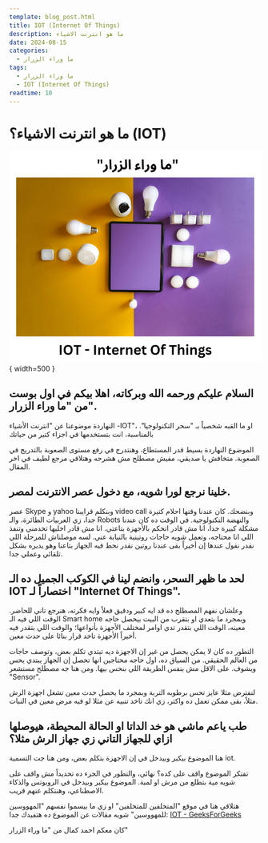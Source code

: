 ```yaml
---
template: blog_post.html
title: IOT (Internet Of Things)
description: ما هو انترنت الاشياء
date: 2024-08-15
categories:
  - ما وراء الزرار
tags:
  - ما وراء الزرار
  - IOT (Internet Of Things)
readtime: 10
---
```


# ما هو انترنت الاشياء؟ (IOT)

![](../assets/imgs/IOT_20240812_151038_0000.png){ width=500 }

## السلام عليكم ورحمه الله وبركاته، اهلا بيكم في اول بوست من "ما وراء الزرار".

النهاردة موضوعنا عن "انترنت الأشياء -IOT"، او ما القبه شخصياً بـ "سحر التكنولوجيا".
بالمناسبة، انت بتستخدمها في اجزاء كتير من حياتك

<p hidden>#more</p> <!-- more -->

الموضوع النهاردة بسيط قدر المستطاع، وهنتدرج في رفع مستوى الصعوبة بالتدريج في الصعوبة.
متخافش يا صديقي، مفيش مصطلح مش هشرحه وهتلاقي مرجع لطيف في اخر المقال.

## خلينا نرجع لورا شويه، مع دخول عصر الانترنت لمصر.

عصر Skype و yahoo وبنكلم قرايبنا video call وبنضحك.
كان عندنا وقتها احلام كتيرة جدا، زي العربيات الطائرة، والـ Robots والنهضة التكنولوجية.
في الوقت ده كان عندنا مشكلة كبيرة جدا، انا مش قادر اتحكم بالأجهزة بتاعتي.
انا مش قادر اخليها تخدمني وتنفذ اللي انا محتاجه، وتعمل شويه حاجات روتينية بالنيابة عني.
لسه موصلناش للمرحلة اللي نقدر نقول عندها إن أخيراً بقى عندنا روتين نقدر نحط فيه الجهاز بتاعنا وهو يديره بشكل تلقائي وعملي جدا.

## لحد ما ظهر السحر، وانضم لينا في الكوكب الجميل ده الـ IOT اختصاراً لـ "Internet Of Things".

وعلشان نفهم المصطلح ده قد ايه كبير ودقيق فعلاً وايه فكرته، هنرجع تاني للحاضر.
الوقت اللي فيه الـ Smart home وبمجرد ما بتعدي او بتقرب من البيت بيحصل حاجه معينه،
الوقت اللي بتقدر تدي اوامر لمختلف الأجهزة بأنواعها؛
والوقت اللي بتقدر فيه أخيراً الأجهزة تاخد قرار بنائا على حدث معين.

التطور ده كان لا يمكن يحصل من غير إن الاجهزة ديه تبتدي تكلم بعض، وتوصف حاجات من العالم الحقيقي.
من السياق ده، اول حاجه محتاجين انها تحصل إن الجهاز يبتدي يحس ويشوف.
على الاقل مش بنفس الطريقة اللي بنحس بيها.
ومن هنا جه مصطلح مستشعر "Sensor".

لنفترض مثلا عايز تحس برطوبه التربة وبمجرد ما يحصل حدث معين تشغل اجهزة الرش مثلاً، بقى ممكن تعمل ده واكتر، زي انك تاخد تنبيه عن مثلا لو فيه مرض معين في النبات.

## طب ياعم ماشي هو خد الداتا او الحالة المحيطة، هيوصلها ازاي للجهاز التاني زي جهاز الرش مثلا؟

هنا الموضوع بيكبر وبيدخل في إن الاجهزة بتكلم بعض، ومن هنا جت التسمية iot.

تفتكر الموضوع واقف على كده؟
نهائي، والتطور في الجزء ده تحديداً مش واقف على شويه مية بتطلع من مرش او لمبة.
الموضوع بيكبر وبيدخل في الروبوتس والذكاء الاصطناعي، وهنتكلم عنهم قريب.

هتلاقي هنا في موقع "المتخلفين للمتخلفين" او زي ما بيسموا نفسهم "المهووسين للمهووسين" شويه مقالات عن الموضوع ده هتفيدك جدا: [IOT - GeeksForGeeks](https://www.geeksforgeeks.org/tag/iot/)

كان معكم احمد كمال من "ما وراء الزرار"
